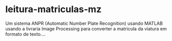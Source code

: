 # leitura-matriculas-mz
Um sistema ANPR (Automatic Number Plate Recognition) usando MATLAB usando a livraria Image Processing para converter a matricula da viatura em formato de texto....
